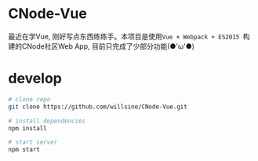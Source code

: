# CNode-Vue

最近在学Vue, 刚好写点东西练练手。本项目是使用`Vue + Webpack + ES2015 `构建的CNode社区Web App, 目前只完成了少部分功能(●'ω'●)

# develop

``` bash
# clone repo
git clone https://github.com/willsine/CNode-Vue.git

# install dependencies
npm install

# start server
npm start
```
